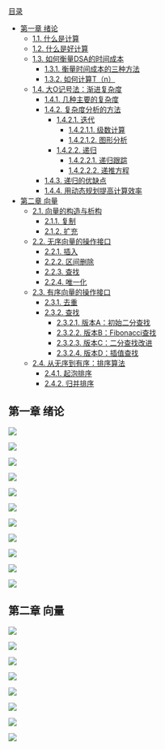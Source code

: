 [目录](#content)
- [第一章 绪论](#chapter1)
    - [1.1. 什么是计算](#1-1)
    - [1.2. 什么是好计算](#1-2)
    - [1.3. 如何衡量DSA的时间成本](#1-3)
        - [1.3.1. 衡量时间成本的三种方法](#1-3-1)
        - [1.3.2. 如何计算T（n）](#1-3-2)
    - [1.4. 大O记号法：渐进复杂度](#1-4)
        - [1.4.1. 几种主要的复杂度](#1-4-1)
        - [1.4.2. 复杂度分析的方法](#1-4-2)
            - [1.4.2.1. 迭代](#1-4-2-1)
              - [1.4.2.1.1. 级数计算](#1-4-2-1-1)
              - [1.4.2.1.2. 图形分析](#1-4-2-1-2)
            - [1.4.2.2. 递归](#1-4-2-2)
                - [1.4.2.2.1. 递归跟踪](#1-4-2-2-1)
                - [1.4.2.2.2. 递推方程](#1-4-2-2-2)
        - [1.4.3. 递归的优缺点](#1-4-3)
        - [1.4.4. 用动态规划提高计算效率](#1-4-4)
- [第二章 向量](#chapter2)
    - [2.1. 向量的构造与析构](#2-1)
      - [2.1.1. 复制](#2-1-1)
      - [2.1.2. 扩充](#2-1-2)
    - [2.2. 无序向量的操作接口](#2-2)
        - [2.2.1. 插入](#2-2-1)
        - [2.2.2. 区间删除](#2-2-2)
        - [2.2.3. 查找](#2-2-3)
        - [2.2.4. 唯一化](#2-2-4)
    - [2.3. 有序向量的操作接口](#2-3)
        - [2.3.1. 去重](#2-3-1)
        - [2.3.2. 查找](#2-3-2)
            - [2.3.2.1. 版本A：初始二分查找](#2-3-2-1)
            - [2.3.2.2. 版本B：Fibonacci查找](#2-3-2-2)
            - [2.3.2.3. 版本C：二分查找改进](#2-3-2-3)
            - [2.3.2.4. 版本D：插值查找](#2-3-2-4)
    - [2.4. 从无序到有序：排序算法](#2-4)
        - [2.4.1. 起泡排序](#2-4-1)
        - [2.4.2. 归并排序](#2-4-2)



<a name='chapter1'><h2>第一章 绪论</h2></a>

![](./picture/01.jpg)

![](./picture/02.jpg)

![](./picture/03.jpg)

![](./picture/04.jpg)

![](./picture/05.jpg)

![](./picture/06.jpg)

![](./picture/07.jpg)

![](./picture/08.jpg)

![](./picture/09.jpg)

![](./picture/10.jpg)

![](./picture/11.jpg)

<a name='chapter2'><h2>第二章 向量</h2></a>

![](./picture/12.jpg)

![](./picture/13.jpg)

![](./picture/14.jpg)

![](./picture/15.jpg)

![](./picture/16.jpg)

![](./picture/17.jpg)

![](./picture/18.jpg)

![](./picture/19.jpg)
